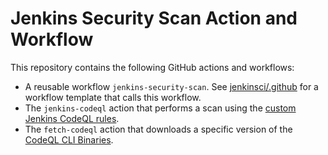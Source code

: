 # Jenkins Security Scan Action and Workflow

This repository contains the following GitHub actions and workflows:

* A reusable workflow `jenkins-security-scan`. See [jenkinsci/.github](https://github.com/jenkinsci/.github/tree/master/workflow-templates) for a workflow template that calls this workflow.
* The `jenkins-codeql` action that performs a scan using the [custom Jenkins CodeQL rules](https://github.com/jenkins-infra/jenkins-codeql).
* The `fetch-codeql` action that downloads a specific version of the [CodeQL CLI Binaries](https://github.com/github/codeql-cli-binaries).
